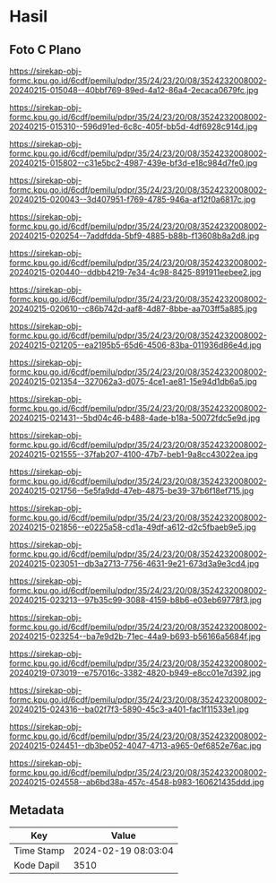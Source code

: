 # Hasil

## Foto C Plano

https://sirekap-obj-formc.kpu.go.id/6cdf/pemilu/pdpr/35/24/23/20/08/3524232008002-20240215-015048--40bbf769-89ed-4a12-86a4-2ecaca0679fc.jpg

https://sirekap-obj-formc.kpu.go.id/6cdf/pemilu/pdpr/35/24/23/20/08/3524232008002-20240215-015310--596d91ed-6c8c-405f-bb5d-4df6928c914d.jpg

https://sirekap-obj-formc.kpu.go.id/6cdf/pemilu/pdpr/35/24/23/20/08/3524232008002-20240215-015802--c31e5bc2-4987-439e-bf3d-e18c984d7fe0.jpg

https://sirekap-obj-formc.kpu.go.id/6cdf/pemilu/pdpr/35/24/23/20/08/3524232008002-20240215-020043--3d407951-f769-4785-946a-af12f0a6817c.jpg

https://sirekap-obj-formc.kpu.go.id/6cdf/pemilu/pdpr/35/24/23/20/08/3524232008002-20240215-020254--7addfdda-5bf9-4885-b88b-f13608b8a2d8.jpg

https://sirekap-obj-formc.kpu.go.id/6cdf/pemilu/pdpr/35/24/23/20/08/3524232008002-20240215-020440--ddbb4219-7e34-4c98-8425-891911eebee2.jpg

https://sirekap-obj-formc.kpu.go.id/6cdf/pemilu/pdpr/35/24/23/20/08/3524232008002-20240215-020610--c86b742d-aaf8-4d87-8bbe-aa703ff5a885.jpg

https://sirekap-obj-formc.kpu.go.id/6cdf/pemilu/pdpr/35/24/23/20/08/3524232008002-20240215-021205--ea2195b5-65d6-4506-83ba-011936d86e4d.jpg

https://sirekap-obj-formc.kpu.go.id/6cdf/pemilu/pdpr/35/24/23/20/08/3524232008002-20240215-021354--327062a3-d075-4ce1-ae81-15e94d1db6a5.jpg

https://sirekap-obj-formc.kpu.go.id/6cdf/pemilu/pdpr/35/24/23/20/08/3524232008002-20240215-021431--5bd04c46-b488-4ade-b18a-50072fdc5e9d.jpg

https://sirekap-obj-formc.kpu.go.id/6cdf/pemilu/pdpr/35/24/23/20/08/3524232008002-20240215-021555--37fab207-4100-47b7-beb1-9a8cc43022ea.jpg

https://sirekap-obj-formc.kpu.go.id/6cdf/pemilu/pdpr/35/24/23/20/08/3524232008002-20240215-021756--5e5fa9dd-47eb-4875-be39-37b6f18ef715.jpg

https://sirekap-obj-formc.kpu.go.id/6cdf/pemilu/pdpr/35/24/23/20/08/3524232008002-20240215-021856--e0225a58-cd1a-49df-a612-d2c5fbaeb9e5.jpg

https://sirekap-obj-formc.kpu.go.id/6cdf/pemilu/pdpr/35/24/23/20/08/3524232008002-20240215-023051--db3a2713-7756-4631-9e21-673d3a9e3cd4.jpg

https://sirekap-obj-formc.kpu.go.id/6cdf/pemilu/pdpr/35/24/23/20/08/3524232008002-20240215-023213--97b35c99-3088-4159-b8b6-e03eb69778f3.jpg

https://sirekap-obj-formc.kpu.go.id/6cdf/pemilu/pdpr/35/24/23/20/08/3524232008002-20240215-023254--ba7e9d2b-71ec-44a9-b693-b56166a5684f.jpg

https://sirekap-obj-formc.kpu.go.id/6cdf/pemilu/pdpr/35/24/23/20/08/3524232008002-20240219-073019--e757016c-3382-4820-b949-e8cc01e7d392.jpg

https://sirekap-obj-formc.kpu.go.id/6cdf/pemilu/pdpr/35/24/23/20/08/3524232008002-20240215-024316--ba02f7f3-5890-45c3-a401-fac1f11533e1.jpg

https://sirekap-obj-formc.kpu.go.id/6cdf/pemilu/pdpr/35/24/23/20/08/3524232008002-20240215-024451--db3be052-4047-4713-a965-0ef6852e76ac.jpg

https://sirekap-obj-formc.kpu.go.id/6cdf/pemilu/pdpr/35/24/23/20/08/3524232008002-20240215-024558--ab6bd38a-457c-4548-b983-160621435ddd.jpg


## Metadata

| Key        | Value               |
| ---------- | ------------------- |
| Time Stamp | 2024-02-19 08:03:04 |
| Kode Dapil | 3510                |



